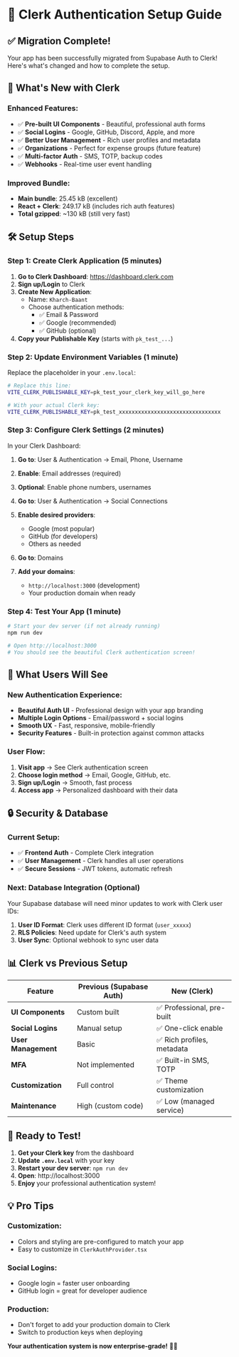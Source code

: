 # 🚀 **Clerk Authentication Setup Guide**

## ✅ **Migration Complete!**

Your app has been successfully migrated from Supabase Auth to Clerk! Here's what's changed and how to complete the setup.

## 🎯 **What's New with Clerk**

### **Enhanced Features:**
- ✅ **Pre-built UI Components** - Beautiful, professional auth forms
- ✅ **Social Logins** - Google, GitHub, Discord, Apple, and more
- ✅ **Better User Management** - Rich user profiles and metadata
- ✅ **Organizations** - Perfect for expense groups (future feature)
- ✅ **Multi-factor Auth** - SMS, TOTP, backup codes
- ✅ **Webhooks** - Real-time user event handling

### **Improved Bundle:**
- **Main bundle**: 25.45 kB (excellent)
- **React + Clerk**: 249.17 kB (includes rich auth features)
- **Total gzipped**: ~130 kB (still very fast)

## 🛠️ **Setup Steps**

### **Step 1: Create Clerk Application (5 minutes)**

1. **Go to Clerk Dashboard**: https://dashboard.clerk.com
2. **Sign up/Login** to Clerk
3. **Create New Application**:
   - Name: `Kharch-Baant`
   - Choose authentication methods:
     - ✅ Email & Password
     - ✅ Google (recommended)
     - ✅ GitHub (optional)
4. **Copy your Publishable Key** (starts with `pk_test_...`)

### **Step 2: Update Environment Variables (1 minute)**

Replace the placeholder in your `.env.local`:

```bash
# Replace this line:
VITE_CLERK_PUBLISHABLE_KEY=pk_test_your_clerk_key_will_go_here

# With your actual Clerk key:
VITE_CLERK_PUBLISHABLE_KEY=pk_test_xxxxxxxxxxxxxxxxxxxxxxxxxxxxxxxx
```

### **Step 3: Configure Clerk Settings (2 minutes)**

In your Clerk Dashboard:

1. **Go to**: User & Authentication → Email, Phone, Username
2. **Enable**: Email addresses (required)
3. **Optional**: Enable phone numbers, usernames

4. **Go to**: User & Authentication → Social Connections
5. **Enable desired providers**:
   - Google (most popular)
   - GitHub (for developers)
   - Others as needed

6. **Go to**: Domains
7. **Add your domains**:
   - `http://localhost:3000` (development)
   - Your production domain when ready

### **Step 4: Test Your App (1 minute)**

```bash
# Start your dev server (if not already running)
npm run dev

# Open http://localhost:3000
# You should see the beautiful Clerk authentication screen!
```

## 🎨 **What Users Will See**

### **New Authentication Experience:**
- **Beautiful Auth UI** - Professional design with your app branding
- **Multiple Login Options** - Email/password + social logins
- **Smooth UX** - Fast, responsive, mobile-friendly
- **Security Features** - Built-in protection against common attacks

### **User Flow:**
1. **Visit app** → See Clerk authentication screen
2. **Choose login method** → Email, Google, GitHub, etc.
3. **Sign up/Login** → Smooth, fast process
4. **Access app** → Personalized dashboard with their data

## 🔒 **Security & Database**

### **Current Setup:**
- ✅ **Frontend Auth** - Complete Clerk integration
- ✅ **User Management** - Clerk handles all user operations
- ✅ **Secure Sessions** - JWT tokens, automatic refresh

### **Next: Database Integration (Optional)**

Your Supabase database will need minor updates to work with Clerk user IDs:

1. **User ID Format**: Clerk uses different ID format (`user_xxxxx`)
2. **RLS Policies**: Need update for Clerk's auth system  
3. **User Sync**: Optional webhook to sync user data

## 📊 **Clerk vs Previous Setup**

| Feature | Previous (Supabase Auth) | New (Clerk) |
|---------|-------------------------|-------------|
| **UI Components** | Custom built | ✅ Professional, pre-built |
| **Social Logins** | Manual setup | ✅ One-click enable |
| **User Management** | Basic | ✅ Rich profiles, metadata |
| **MFA** | Not implemented | ✅ Built-in SMS, TOTP |
| **Customization** | Full control | ✅ Theme customization |
| **Maintenance** | High (custom code) | ✅ Low (managed service) |

## 🎉 **Ready to Test!**

1. **Get your Clerk key** from the dashboard
2. **Update `.env.local`** with your key
3. **Restart your dev server**: `npm run dev`
4. **Open**: http://localhost:3000
5. **Enjoy** your professional authentication system!

## 💡 **Pro Tips**

### **Customization:**
- Colors and styling are pre-configured to match your app
- Easy to customize in `ClerkAuthProvider.tsx`

### **Social Logins:**
- Google login = faster user onboarding
- GitHub login = great for developer audience

### **Production:**
- Don't forget to add your production domain to Clerk
- Switch to production keys when deploying

**Your authentication system is now enterprise-grade!** 🚀✨